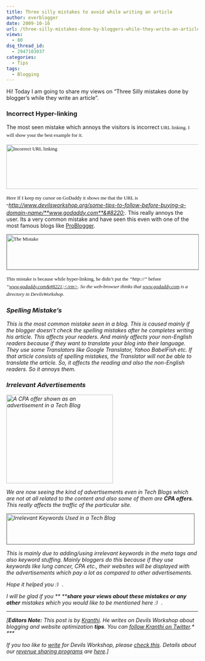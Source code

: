 ```yaml
---
title: Three silly mistakes to avoid while writing an article
author: everblogger
date: 2009-10-16
url: /three-silly-mistakes-done-by-bloggers-while-they-write-an-article/
views:
  - 80
dsq_thread_id:
  - 2947103037
categories:
  - Tips
tags:
  - Blogging
---
```

Hi! Today I am going to share my views on &#8220;Three Silly mistakes done by blogger&#8217;s while they write an article&#8221;.

### Incorrect Hyper-linking

The most seen mistake which annoys the visitors is incorrect<span style="color: #111111;font-family: Verdana,Tahoma;font-size: 13px;line-height: 20px;text-align: justify"> URL linking. I will show your the best example for it. </span>

<p style="text-align: center">
  <span style="color: #111111;font-family: Verdana,Tahoma;font-size: 13px;line-height: 20px;text-align: justify"><img class="aligncenter size-full  wp-image-53004" style="border: black 1px grey" src="http://cdn.devilsworkshop.org/files/2009/10/Incorrect-URL-linking.PNG" alt="Incorrect URL linking" width="544" height="117" /></span>
</p>

<span style="color: #111111;font-family: Verdana,Tahoma;font-size: 13px;line-height: 20px;text-align: justify"> </span><span style="color: #111111;font-family: Verdana,Tahoma;font-size: 13px;line-height: 20px;text-align: justify">Here If I keep my cursor on GoDaddy it shows me that the URL is &#8220;</span>*http://www.devilsworkshop.org/some-tips-to-follow-before-buying-a-domain-name/**www.godaddy.com**&#8220;.* This really annoys the user. Its a very common mistake and have seen this even with one of the most famous blogs like <a href="http://problogger.net" onclick="_gaq.push(['_trackEvent', 'outbound-article', 'http://problogger.net', 'ProBlogger']);" title="ProBlogger">ProBlogger</a>.

<span style="color: #111111;font-family: Verdana,Tahoma;font-size: 13px;line-height: 20px;text-align: justify"><img class="size-full wp-image-15375 alignnone" style="border: grey 1px solid" src="http://cdn.devilsworkshop.org/files/2009/10/2133qb.png" alt="The Mistake" width="576" height="92" /></span>

<span style="color: #111111;font-family: Verdana,Tahoma;font-size: 13px;line-height: 20px;text-align: justify">This mistake is because while hyper-linking, he didn&#8217;t put the <em>&#8220;http://&#8221; </em>before <em>&#8220;www.godaddy.com&#8221;</em>. So the web-browser thi</span><span style="color: #111111;font-family: Verdana,Tahoma;font-size: 13px;line-height: 20px;text-align: justify">nks that <em>www.godaddy.com</em> is a directory in DevilsWorkshop.</span>

### Spelling Mistake&#8217;s

This is the most common mistake seen in a blog. This is caused mainly if the blogger doesn&#8217;t check the spelling mistakes after he completes writing his article. This affects your readers. And mainly affects your non-English readers because if they want to translate your blog into their language. They use some Translators like Google Translator, Yahoo BabelFish etc. If that article consists of spelling mistakes, the Translator will not be able to translate the article. So, it affects the reading and also the non-English readers. So it annoys them.

### Irrelevant Advertisements

<img class="aligncenter size-full wp-image-15389" src="http://cdn.devilsworkshop.org/files/2009/10/wk8q9d.png" alt="A CPA offer shown as an advertisement in a Tech Blog" width="280" height="233" />

We are now seeing the kind of advertisements even in Tech Blogs which are not at all related to the content and also some of them are **CPA offers**. This really affects the traffic of the particular site.

<img class="size-full wp-image-15496 alignnone" style="border: grey 1px solid" src="http://cdn.devilsworkshop.org/files/2009/10/jgl14r.png" alt="Irrelevant Keywords Used in a Tech Blog" width="493" height="80" />

This is mainly due to adding/using irrelevant keywords in the meta tags and also keyword stuffing. Mainly bloggers do this because if they use keywords like lung cancer, CPA etc., their websites will be displayed with the advertisements which pay a lot as compared to other advertisements.

Hope it helped you <img src="http://devilsworkshop.org/wp-includes/images/smilies/simple-smile.png" alt=":)" class="wp-smiley" style="height: 1em; max-height: 1em;" /> .

I will be glad if you ** ****share your views about these mistakes or any other** mistakes which you would like to be mentioned here <img src="http://devilsworkshop.org/wp-includes/images/smilies/simple-smile.png" alt=":)" class="wp-smiley" style="height: 1em; max-height: 1em;" /> .

* * *

*[**Editors Note:** This post is by <a href="http://pageplug.blogspot.com" onclick="_gaq.push(['_trackEvent', 'outbound-article', 'http://pageplug.blogspot.com', 'Kranthi']);" rel="dofollow">Kranthi</a>. He writes on Devils Workshop about blogging and website optimization **tips**. You can <a href="http://twitter.com/EverBlogger" onclick="_gaq.push(['_trackEvent', 'outbound-article', 'http://twitter.com/EverBlogger', 'follow Kranthi on Twitter']);" >follow Kranthi on Twitter</a>.** ***</p> 

*If you too like to [write][1] for Devils Workshop, please [check this][1]. Details about our [revenue sharing programs][1] are [here][1].]*

 [1]: http://devilsworkshop.org/join-dw/
